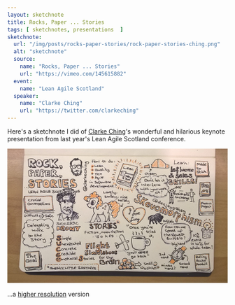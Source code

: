 ```yaml
---
layout: sketchnote
title: Rocks, Paper ... Stories
tags: [ sketchnotes, presentations  ]
sketchnote:
  url: "/img/posts/rocks-paper-stories/rock-paper-stories-ching.png"
  alt: "sketchnote"
  source:
    name: "Rocks, Paper ... Stories"
    url: "https://vimeo.com/145615882"
  event:
    name: "Lean Agile Scotland"
  speaker:
    name: "Clarke Ching"
    url: "https://twitter.com/clarkeching"
---
```


Here's a sketchnote I did of [Clarke Ching](https://twitter.com/clarkeching)'s 
wonderful and hilarious keynote presentation from last year's Lean 
Agile Scotland conference.

![sketchnote](/img/posts/rocks-paper-stories/rock-paper-stories-ching.png)

...a [higher resolution](/img/posts/rocks-paper-stories/rock-paper-stories-hires.png) version

